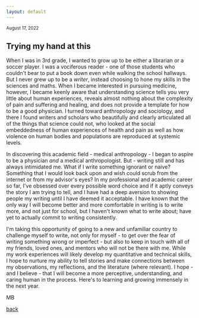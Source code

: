 ```yaml
---
layout: default
---
```

<small>August 17, 2022</small>
## Trying my hand at this
When I was in 3rd grade, I wanted to grow up to be either a librarian or a soccer player. I was a vociferous reader - one of those students who couldn't bear to put a book down even while walking the school hallways. But I never grew up to be a _writer_, instead choosing to hone my skills in the sciences and maths. When I became interested in pursuing medicine, however, I became keenly aware that understanding science tells you very little about human experiences, reveals almost nothing about the complexity of pain and suffering and healing, and does not provide a template for how to be a good physician. I turned toward anthropology and sociology, and there I found writers and scholars who beautifully and clearly articulated all of the things that science could not, who looked at the social embeddedness of human experiences of health and pain as well as how violence on human bodies and populations are reproduced at systemic levels. 

In discovering this academic field - medical anthropology - I began to aspire to be a physician _and_ a medical anthropologist. But - writing still and has always intimidated me. What if I write something ignorant or naive? Something that I would look back upon and wish could scrub from the internet or from my advisor's eyes? In my professional and academic career so far, I've obsessed over every possible word choice and if it aptly conveys the story I am trying to tell, and I have had a deep aversion to showing people my writing until I have deemed it acceptable. I have known that the only way I will become better and more comfortable in writing is to write more, and not just for school, but I haven't known what to write about; have yet to actually commit to writing consistently. 

I'm taking this opportunity of going to a new and unfamiliar country to challenge myself to write, not only for myself - to get over the fear of writing something wrong or imperfect - but also to keep in touch with all of my friends, loved ones, and mentors who will not be there with me. While my work experiences will likely develop my quantitative and technical skills, I hope to nurture my ability to tell stories and make connections between my observations, my reflections, and the literature (where relevant). I hope - and I believe - that I will become a more perceptive, understanding, and caring human in the process. Here's to learning and growing immensely in the next year. 

MB

[back](./)

